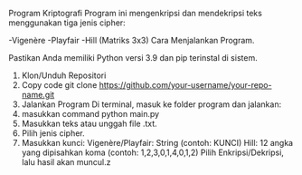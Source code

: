 Program Kriptografi
Program ini mengenkripsi dan mendekripsi teks menggunakan tiga jenis cipher:

-Vigenère
-Playfair
-Hill (Matriks 3x3)
Cara Menjalankan Program.

Pastikan Anda memiliki Python versi 3.9 dan pip terinstal di sistem.
1. Klon/Unduh Repositori
2. Copy code
git clone https://github.com/your-username/your-repo-name.git
3. Jalankan Program
Di terminal, masuk ke folder program dan jalankan:
4. masukkan command python main.py
5. Masukkan teks atau unggah file .txt.
6. Pilih jenis cipher.
7. Masukkan kunci:
Vigenère/Playfair: String (contoh: KUNCI)
Hill: 12 angka yang dipisahkan koma (contoh: 1,2,3,0,1,4,0,1,2)
Pilih Enkripsi/Dekripsi, lalu hasil akan muncul.z
